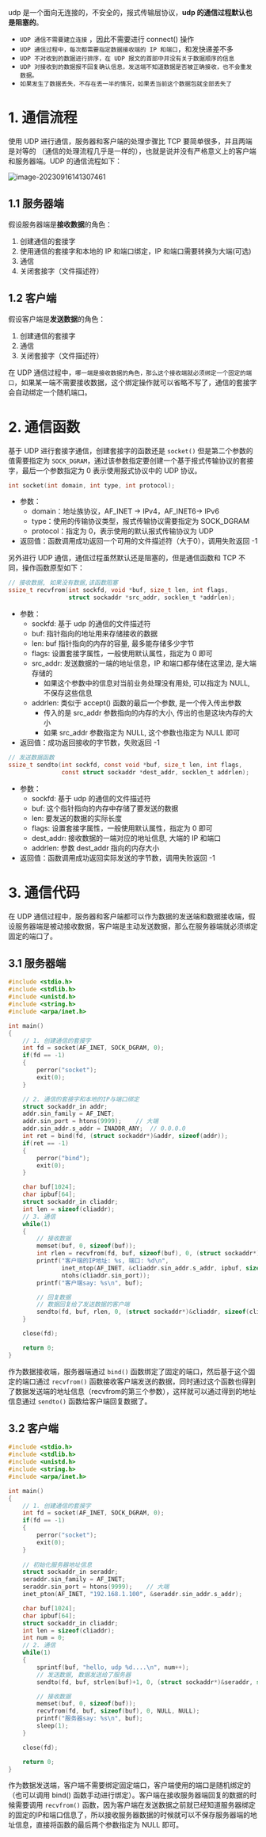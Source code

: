 

udp 是一个面向无连接的，不安全的，报式传输层协议，**udp 的通信过程默认也是阻塞的**。

* `UDP 通信不需要建立连接` ，因此不需要进行 connect() 操作
* `UDP 通信过程中，每次都需要指定数据接收端的 IP 和端口`，和发快递差不多
* `UDP 不对收到的数据进行排序，在 UDP 报文的首部中并没有关于数据顺序的信息`
* `UDP 对接收到的数据报不回复确认信息，发送端不知道数据是否被正确接收，也不会重发数据。`
* `如果发生了数据丢失，不存在丢一半的情况，如果丢当前这个数据包就全部丢失了`



# 1. 通信流程

使用 UDP 进行通信，服务器和客户端的处理步骤比 TCP 要简单很多，并且两端是对等的 （通信的处理流程几乎是一样的），也就是说并没有严格意义上的客户端和服务器端。UDP 的通信流程如下：

![image-20230916141307461](https://mater-1312713760.cos.ap-guangzhou.myqcloud.com/img/202309161413521.png)



## 1.1 服务器端

假设服务器端是**接收数据**的角色：

1. 创建通信的套接字
2. 使用通信的套接字和本地的 IP 和端口绑定，IP 和端口需要转换为大端(可选)
3. 通信
4. 关闭套接字（文件描述符）



## 1.2 客户端

假设客户端是**发送数据**的角色：

1. 创建通信的套接字
2. 通信
3. 关闭套接字（文件描述符）

在 UDP 通信过程中，`哪一端是接收数据的角色，那么这个接收端就必须绑定一个固定的端口`，如果某一端不需要接收数据，这个绑定操作就可以省略不写了，通信的套接字会自动绑定一个随机端口。



# 2. 通信函数



基于 UDP 进行套接字通信，创建套接字的函数还是 `socket()` 但是第二个参数的值需要指定为 `SOCK_DGRAM`，通过该参数指定要创建一个基于报式传输协议的套接字，最后一个参数指定为 0 表示使用报式协议中的 UDP 协议。

```c
int socket(int domain, int type, int protocol);
```

* 参数：
  * domain：地址族协议，AF_INET -> IPv4，AF_INET6-> IPv6
  * type：使用的传输协议类型，报式传输协议需要指定为 SOCK_DGRAM
  * protocol：指定为 0，表示使用的默认报式传输协议为 UDP
* 返回值：函数调用成功返回一个可用的文件描述符（大于0），调用失败返回 -1



另外进行 UDP 通信，通信过程虽然默认还是阻塞的，但是通信函数和 TCP 不同，操作函数原型如下：

```c
// 接收数据, 如果没有数据,该函数阻塞
ssize_t recvfrom(int sockfd, void *buf, size_t len, int flags,
                 struct sockaddr *src_addr, socklen_t *addrlen);
```

* 参数：
  * sockfd: 基于 udp 的通信的文件描述符
  * buf: 指针指向的地址用来存储接收的数据
  * len: buf 指针指向的内存的容量, 最多能存储多少字节
  * flags: 设置套接字属性，一般使用默认属性，指定为 0 即可
  * src_addr: 发送数据的一端的地址信息，IP 和端口都存储在这里边,  是大端存储的
    * 如果这个参数中的信息对当前业务处理没有用处, 可以指定为 NULL, 不保存这些信息
  * addrlen:  类似于 accept() 函数的最后一个参数,  是一个传入传出参数
    * 传入的是 src_addr 参数指向的内存的大小,  传出的也是这块内存的大小
    * 如果 src_addr 参数指定为 NULL, 这个参数也指定为 NULL 即可
* 返回值：成功返回接收的字节数，失败返回 -1



```c
// 发送数据函数
ssize_t sendto(int sockfd, const void *buf, size_t len, int flags,
               const struct sockaddr *dest_addr, socklen_t addrlen);
```

* 参数：
  * sockfd:  基于 udp 的通信的文件描述符
  * buf: 这个指针指向的内存中存储了要发送的数据
  * len: 要发送的数据的实际长度
  * flags: 设置套接字属性，一般使用默认属性，指定为 0 即可
  * dest_addr: 接收数据的一端对应的地址信息,  大端的 IP 和端口
  * addrlen: 参数 dest_addr 指向的内存大小
* 返回值：函数调用成功返回实际发送的字节数，调用失败返回 -1



# 3. 通信代码



在 UDP 通信过程中，服务器和客户端都可以作为数据的发送端和数据接收端，假设服务器端是被动接收数据，客户端是主动发送数据，那么在服务器端就必须绑定固定的端口了。



## 3.1 服务器端

```c
#include <stdio.h>
#include <stdlib.h>
#include <unistd.h>
#include <string.h>
#include <arpa/inet.h>

int main()
{
    // 1. 创建通信的套接字
    int fd = socket(AF_INET, SOCK_DGRAM, 0);
    if(fd == -1)
    {
        perror("socket");
        exit(0);
    }

    // 2. 通信的套接字和本地的IP与端口绑定
    struct sockaddr_in addr;
    addr.sin_family = AF_INET;
    addr.sin_port = htons(9999);    // 大端
    addr.sin_addr.s_addr = INADDR_ANY;  // 0.0.0.0
    int ret = bind(fd, (struct sockaddr*)&addr, sizeof(addr));
    if(ret == -1)
    {
        perror("bind");
        exit(0);
    }

    char buf[1024];
    char ipbuf[64];
    struct sockaddr_in cliaddr;
    int len = sizeof(cliaddr);
    // 3. 通信
    while(1)
    {
        // 接收数据
        memset(buf, 0, sizeof(buf));
        int rlen = recvfrom(fd, buf, sizeof(buf), 0, (struct sockaddr*)&cliaddr, &len);
        printf("客户端的IP地址: %s, 端口: %d\n",
               inet_ntop(AF_INET, &cliaddr.sin_addr.s_addr, ipbuf, sizeof(ipbuf)),
               ntohs(cliaddr.sin_port));
        printf("客户端say: %s\n", buf);

        // 回复数据
        // 数据回复给了发送数据的客户端
        sendto(fd, buf, rlen, 0, (struct sockaddr*)&cliaddr, sizeof(cliaddr));
    }

    close(fd);

    return 0;
}
```

作为数据接收端，服务器端通过 `bind()` 函数绑定了固定的端口，然后基于这个固定的端口通过 `recvfrom()` 函数接收客户端发送的数据，同时通过这个函数也得到了数据发送端的地址信息（recvfrom的第三个参数），这样就可以通过得到的地址信息通过 `sendto()` 函数给客户端回复数据了。



## 3.2 客户端

```c
#include <stdio.h>
#include <stdlib.h>
#include <unistd.h>
#include <string.h>
#include <arpa/inet.h>

int main()
{
    // 1. 创建通信的套接字
    int fd = socket(AF_INET, SOCK_DGRAM, 0);
    if(fd == -1)
    {
        perror("socket");
        exit(0);
    }
    
    // 初始化服务器地址信息
    struct sockaddr_in seraddr;
    seraddr.sin_family = AF_INET;
    seraddr.sin_port = htons(9999);    // 大端
    inet_pton(AF_INET, "192.168.1.100", &seraddr.sin_addr.s_addr);

    char buf[1024];
    char ipbuf[64];
    struct sockaddr_in cliaddr;
    int len = sizeof(cliaddr);
    int num = 0;
    // 2. 通信
    while(1)
    {
        sprintf(buf, "hello, udp %d....\n", num++);
        // 发送数据, 数据发送给了服务器
        sendto(fd, buf, strlen(buf)+1, 0, (struct sockaddr*)&seraddr, sizeof(seraddr));

        // 接收数据
        memset(buf, 0, sizeof(buf));
        recvfrom(fd, buf, sizeof(buf), 0, NULL, NULL);
        printf("服务器say: %s\n", buf);
        sleep(1);
    }

    close(fd);

    return 0;
}
```

作为数据发送端，客户端不需要绑定固定端口，客户端使用的端口是随机绑定的（也可以调用 bind() 函数手动进行绑定）。客户端在接收服务器端回复的数据的时候需要调用 `recvfrom()` 函数，因为客户端在发送数据之前就已经知道服务器绑定的固定的IP和端口信息了，所以接收服务器数据的时候就可以不保存服务器端的地址信息，直接将函数的最后两个参数指定为 NULL 即可。


